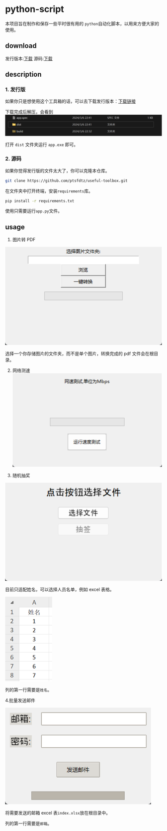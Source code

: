# python-script

本项目旨在制作和保存一些平时很有用的 `python`自动化脚本，以用来方便大家的使用。

## download

发行版本:[下载](https://github.com/ptsfdtz/useful-toolbox/releases/download/0.1.0/Toolbox-0.1.0-x86_64-pc-windows.zip)
源码:[下载](https://github.com/ptsfdtz/useful-toolbox/archive/refs/tags/0.0.4.zip)

## description

### 1. 发行版

如果你只是想使用这个工具箱的话，可以去下载发行版本：[下载链接](https://github.com/ptsfdtz/useful-toolbox/archive/refs/tags/0.0.4.zip)

下载完成后解压，会看到![1709771126585](image/README/1709771126585.png)

打开 `dist` 文件夹运行 `app.exe` 即可。

### 2. 源码

如果你觉得发行版的文件太大了，你可以克隆本仓库。

```sh
git clone https://github.com/ptsfdtz/useful-toolbox.git
```

在文件夹中打开终端，安装`requirements`库。

```sh
pip install -r requirements.txt
```

使用只需要运行`app.py`文件。

## usage

1. 图片转 PDF

![1709771690762](image/README/1709771690762.png)

选择一个你存储图片的文件夹，而不是单个图片，转换完成的 pdf 文件会在根目录。

2. 网络测速
   ![1709771717467](image/README/1709771717467.png)

3. 随机抽奖

![1709772046310](image/README/1709772046310.png)

目前只适配姓名，可以选择人员名单，例如 excel 表格。

![1709772269447](image/README/1709772269447.png)

列的第一行需要是`姓名`。

4.批量发送邮件

![1709874425999](image/README/1709874425999.png)

将需要发送的邮箱 excel 表`index.xlsx`放在根目录中。

列的第一行需要是`邮箱`。
